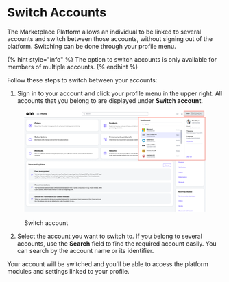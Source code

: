 # Switch Accounts

The Marketplace Platform allows an individual to be linked to several accounts and switch between those accounts, without signing out of the platform. Switching can be done through your profile menu.

{% hint style="info" %}
The option to switch accounts is only available for members of multiple accounts.
{% endhint %}

Follow these steps to switch between your accounts:

1. Sign in to your account and click your profile menu in the upper right. All accounts that you belong to are displayed under **Switch account**.

<figure><img src="../../../.gitbook/assets/switch_account.png" alt=""><figcaption><p>Switch account</p></figcaption></figure>

2. Select the account you want to switch to. If you belong to several accounts, use the **Search** field to find the required account easily. You can search by the account name or its identifier.

Your account will be switched and you'll be able to access the platform modules and settings linked to your profile.&#x20;
